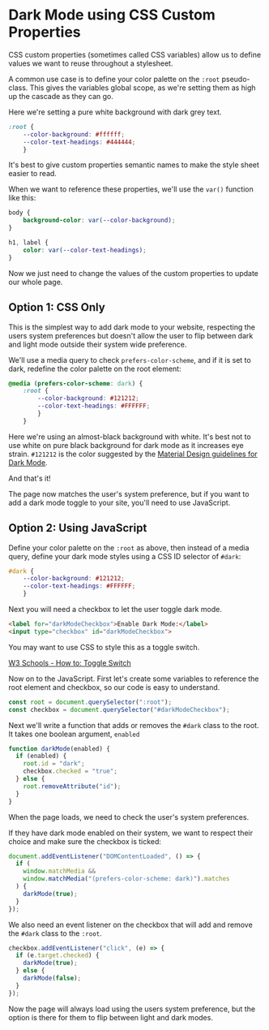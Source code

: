 # Dark Mode using CSS Custom Properties


CSS custom properties (sometimes called CSS variables) allow us to define values we want to reuse throughout a stylesheet.

A common use case is to define your color palette on the `:root` pseudo-class. This gives the variables global scope, as we're setting them as high up the cascade as they can go.

Here we're setting a pure white background with dark grey text.

```css
:root {
    --color-background: #ffffff;
    --color-text-headings: #444444;
    }
```

It's best to give custom properties semantic names to make the style sheet easier to read.

When we want to reference these properties, we'll use the `var()` function like this:

```css
body {
    background-color: var(--color-background);
}

h1, label {
	color: var(--color-text-headings);
}
```

Now we just need to change the values of the custom properties to update our whole page.

## Option 1: CSS Only

This is the simplest way to add dark mode to your website, respecting the users system preferences but doesn't allow the user to flip between dark and light mode outside their system wide preference.

We'll use a media query to check `prefers-color-scheme`, and if it is set to dark, redefine the color palette on the root element:

```css
@media (prefers-color-scheme: dark) {
	:root {
	    --color-background: #121212;
	    --color-text-headings: #FFFFFF;
	    }
    }
```
Here we're using an almost-black background with white. It's best not to use white on pure black background for dark mode as it increases eye strain. `#121212` is the color suggested by the [Material Design guidelines for Dark Mode](https://m2.material.io/design/color/dark-theme.html#color-usage-and-palettes).

And that's it!

The page now matches the user's system preference, but if you want to add a dark mode toggle to your site, you'll need to use JavaScript.


## Option 2: Using JavaScript

Define your color palette on the `:root` as above, then instead of a media query, define your dark mode styles using a CSS ID selector of `#dark`:

```css
#dark {
    --color-background: #121212;
    --color-text-headings: #FFFFFF;
    }
```

Next you will need a checkbox to let the user toggle dark mode.

```html
<label for="darkModeCheckbox">Enable Dark Mode:</label>
<input type="checkbox" id="darkModeCheckbox">
```
You may want to use CSS to style this as a toggle switch.

[W3 Schools - How to: Toggle Switch](https://www.w3schools.com/howto/howto_css_switch.asp)

Now on to the JavaScript. First let's create some variables to reference the root element and checkbox, so our code is easy to understand.

```js
const root = document.querySelector(":root");
const checkbox = document.querySelector("#darkModeCheckbox");
```

Next we'll write a function that adds or removes the `#dark` class to the root. It takes one boolean argument, `enabled`

```js
function darkMode(enabled) {
  if (enabled) {
    root.id = "dark";
    checkbox.checked = "true";
  } else {
    root.removeAttribute("id");
  }
}
```

When the page loads, we need to check the user's system preferences.

If they have dark mode enabled on their system, we want to respect their choice and make sure the checkbox is ticked:

```js
document.addEventListener("DOMContentLoaded", () => {
  if (
    window.matchMedia &&
    window.matchMedia("(prefers-color-scheme: dark)").matches
  ) {
    darkMode(true);
  }
});
```

We also need an event listener on the checkbox that will add and remove the `#dark` class to the `:root`.

```js
checkbox.addEventListener("click", (e) => {
  if (e.target.checked) {
    darkMode(true);
  } else {
    darkMode(false);
  }
});
```

Now the page will always load using the users system preference, but the option is there for them to flip between light and dark modes.